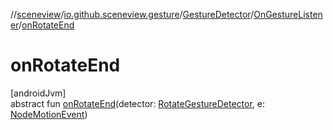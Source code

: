 //[sceneview](../../../../index.md)/[io.github.sceneview.gesture](../../index.md)/[GestureDetector](../index.md)/[OnGestureListener](index.md)/[onRotateEnd](on-rotate-end.md)

# onRotateEnd

[androidJvm]\
abstract fun [onRotateEnd](on-rotate-end.md)(detector: [RotateGestureDetector](../../-rotate-gesture-detector/index.md), e: [NodeMotionEvent](../../-node-motion-event/index.md))
